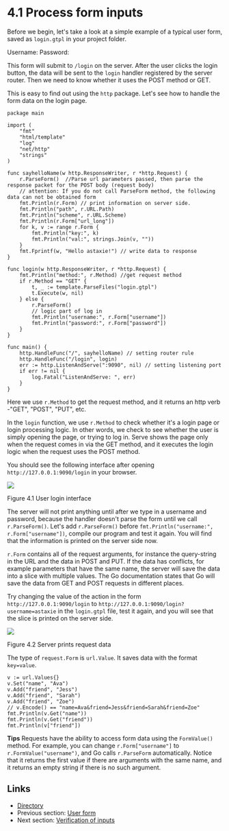 # 4.1 Process form inputs

Before we begin, let's take a look at a simple example of a typical user form, saved as `login.gtpl` in your project folder.

 Username: Password: 

This form will submit to `/login` on the server. After the user clicks the login button, the data will be sent to the `login` handler registered by the server router. Then we need to know whether it uses the POST method or GET.

This is easy to find out using the `http` package. Let's see how to handle the form data on the login page.

```text
package main

import (
    "fmt"
    "html/template"
    "log"
    "net/http"
    "strings"
)

func sayhelloName(w http.ResponseWriter, r *http.Request) {
    r.ParseForm()  //Parse url parameters passed, then parse the response packet for the POST body (request body)
    // attention: If you do not call ParseForm method, the following data can not be obtained form
    fmt.Println(r.Form) // print information on server side.
    fmt.Println("path", r.URL.Path)
    fmt.Println("scheme", r.URL.Scheme)
    fmt.Println(r.Form["url_long"])
    for k, v := range r.Form {
        fmt.Println("key:", k)
        fmt.Println("val:", strings.Join(v, ""))
    }
    fmt.Fprintf(w, "Hello astaxie!") // write data to response
}

func login(w http.ResponseWriter, r *http.Request) {
    fmt.Println("method:", r.Method) //get request method
    if r.Method == "GET" {
        t, _ := template.ParseFiles("login.gtpl")
        t.Execute(w, nil)
    } else {
        r.ParseForm()
        // logic part of log in
        fmt.Println("username:", r.Form["username"])
        fmt.Println("password:", r.Form["password"])
    }
}

func main() {
    http.HandleFunc("/", sayhelloName) // setting router rule
    http.HandleFunc("/login", login)
    err := http.ListenAndServe(":9090", nil) // setting listening port
    if err != nil {
        log.Fatal("ListenAndServe: ", err)
    }
}
```

Here we use `r.Method` to get the request method, and it returns an http verb -"GET", "POST", "PUT", etc.

In the `login` function, we use `r.Method` to check whether it's a login page or login processing logic. In other words, we check to see whether the user is simply opening the page, or trying to log in. Serve shows the page only when the request comes in via the GET method, and it executes the login logic when the request uses the POST method.

You should see the following interface after opening `http://127.0.0.1:9090/login` in your browser.

![](https://github.com/boekan/build-web-application-with-golang/tree/5d43949b09c6a2cf35b87903aba06669a01a6f35/de/images/4.1.login.png?raw=true)

Figure 4.1 User login interface

The server will not print anything until after we type in a username and password, because the handler doesn't parse the form until we call `r.ParseForm()`. Let's add `r.ParseForm()` before `fmt.Println("username:", r.Form["username"])`, compile our program and test it again. You will find that the information is printed on the server side now.

`r.Form` contains all of the request arguments, for instance the query-string in the URL and the data in POST and PUT. If the data has conflicts, for example parameters that have the same name, the server will save the data into a slice with multiple values. The Go documentation states that Go will save the data from GET and POST requests in different places.

Try changing the value of the action in the form `http://127.0.0.1:9090/login` to `http://127.0.0.1:9090/login?username=astaxie` in the `login.gtpl` file, test it again, and you will see that the slice is printed on the server side.

![](https://github.com/boekan/build-web-application-with-golang/tree/5d43949b09c6a2cf35b87903aba06669a01a6f35/de/images/4.1.slice.png?raw=true)

Figure 4.2 Server prints request data

The type of `request.Form` is `url.Value`. It saves data with the format `key=value`.

```text
v := url.Values{}
v.Set("name", "Ava")
v.Add("friend", "Jess")
v.Add("friend", "Sarah")
v.Add("friend", "Zoe")
// v.Encode() == "name=Ava&friend=Jess&friend=Sarah&friend=Zoe"
fmt.Println(v.Get("name"))
fmt.Println(v.Get("friend"))
fmt.Println(v["friend"])
```

**Tips** Requests have the ability to access form data using the `FormValue()` method. For example, you can change `r.Form["username"]` to `r.FormValue("username")`, and Go calls `r.ParseForm` automatically. Notice that it returns the first value if there are arguments with the same name, and it returns an empty string if there is no such argument.

## Links

* [Directory](preface.md)
* Previous section: [User form](04.0.md)
* Next section: [Verification of inputs](04.2.md)


